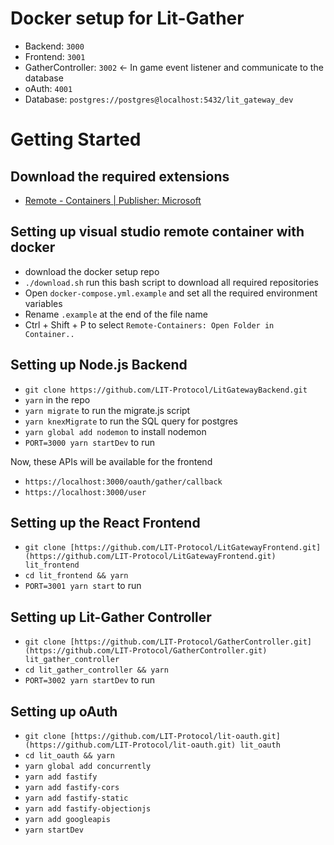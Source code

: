 # Docker setup for Lit-Gather

- Backend: `3000`
- Frontend: `3001`
- GatherController: `3002` ← In game event listener and communicate to the database
- oAuth: `4001`
- Database: `postgres://postgres@localhost:5432/lit_gateway_dev`

# Getting Started

## Download the required extensions

- [Remote - Containers | Publisher: Microsoft](https://marketplace.visualstudio.com/items?itemName=ms-vscode-remote.remote-containers)

## Setting up visual studio remote container with docker

- download the docker setup repo
- `./download.sh` run this bash script to download all required repositories
- Open `docker-compose.yml.example` and set all the required environment variables
- Rename `.example` at the end of the file name
- Ctrl + Shift + P to select `Remote-Containers: Open Folder in Container..`

## **Setting up Node.js Backend**

- `git clone https://github.com/LIT-Protocol/LitGatewayBackend.git`
- `yarn` in the repo
- `yarn migrate` to run the migrate.js script
- `yarn knexMigrate` to run the SQL query for postgres
- `yarn global add nodemon` to install nodemon
- `PORT=3000 yarn startDev` to run

Now, these APIs will be available for the frontend

- `https://localhost:3000/oauth/gather/callback`
- `https://localhost:3000/user`

## Setting up the React Frontend

- `git clone [https://github.com/LIT-Protocol/LitGatewayFrontend.git](https://github.com/LIT-Protocol/LitGatewayFrontend.git) lit_frontend`
- `cd lit_frontend && yarn`
- `PORT=3001 yarn start` to run

## Setting up Lit-Gather Controller

- `git clone [https://github.com/LIT-Protocol/GatherController.git](https://github.com/LIT-Protocol/GatherController.git) lit_gather_controller`
- `cd lit_gather_controller && yarn`
- `PORT=3002 yarn startDev` to run

## Setting up oAuth

- `git clone [https://github.com/LIT-Protocol/lit-oauth.git](https://github.com/LIT-Protocol/lit-oauth.git) lit_oauth`
- `cd lit_oauth && yarn`
- `yarn global add concurrently`
- `yarn add fastify`
- `yarn add fastify-cors`
- `yarn add fastify-static`
- `yarn add fastify-objectionjs`
- `yarn add googleapis`
- `yarn startDev`